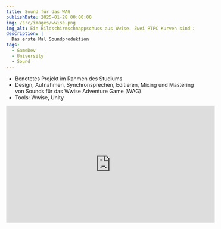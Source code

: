 ```yaml
---
title: Sound für das WAG
publishDate: 2025-01-28 00:00:00
img: /src/images/wwise.png
img_alt: Ein Bildschirmschnappschuss aus Wwise. Zwei RTPC Kurven sind zu sehen.
description: |
  Das erste Mal Soundproduktion
tags:
  - GameDev
  - University
  - Sound
---
```


- Benotetes Projekt im Rahmen des Studiums
- Design, Aufnahmen, Synchronsprechen, Editieren, Mixing und Mastering von Sounds für das Wwise Adventure Game (WAG)
- Tools: Wwise, Unity

<iframe width="560" height="315" src="https://www.youtube-nocookie.com/embed/Yt85AfM1z7g?si=8-kq16LDeQ5pZMc_" title="YouTube video player" frameborder="0" allow="accelerometer; autoplay; clipboard-write; encrypted-media; gyroscope; picture-in-picture; web-share" referrerpolicy="strict-origin-when-cross-origin" allowfullscreen></iframe>